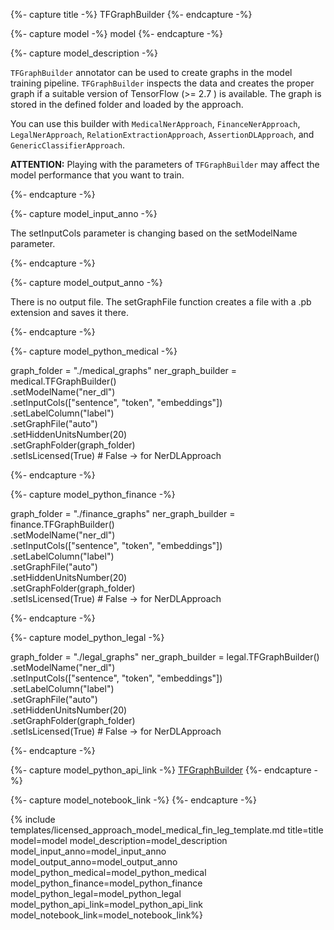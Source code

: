 {%- capture title -%}
TFGraphBuilder
{%- endcapture -%}

{%- capture model -%}
model
{%- endcapture -%}

{%- capture model_description -%}

`TFGraphBuilder` annotator can be used to create graphs in the model training pipeline. `TFGraphBuilder` inspects the data and creates the proper graph if a suitable version of TensorFlow (>= 2.7 ) is available. The graph is stored in the defined folder and loaded by the approach.

You can use this builder with `MedicalNerApproach`, `FinanceNerApproach`, `LegalNerApproach`, `RelationExtractionApproach`, `AssertionDLApproach`, and `GenericClassifierApproach`.

**ATTENTION:** Playing with the parameters of `TFGraphBuilder` may affect the model performance that you want to train.

{%- endcapture -%}

{%- capture model_input_anno -%}

The setInputCols parameter is changing based on the setModelName parameter.

{%- endcapture -%}

{%- capture model_output_anno -%}

There is no output file. The setGraphFile function creates a file with a .pb extension and saves it there.

{%- endcapture -%}

{%- capture model_python_medical -%}

graph_folder = "./medical_graphs"
ner_graph_builder = medical.TFGraphBuilder()\
    .setModelName("ner_dl")\
    .setInputCols(["sentence", "token", "embeddings"]) \
    .setLabelColumn("label")\
    .setGraphFile("auto")\
    .setHiddenUnitsNumber(20)\
    .setGraphFolder(graph_folder)\
    .setIsLicensed(True)  # False -> for NerDLApproach

{%- endcapture -%}

{%- capture model_python_finance -%}

graph_folder = "./finance_graphs"
ner_graph_builder = finance.TFGraphBuilder()\
    .setModelName("ner_dl")\
    .setInputCols(["sentence", "token", "embeddings"]) \
    .setLabelColumn("label")\
    .setGraphFile("auto")\
    .setHiddenUnitsNumber(20)\
    .setGraphFolder(graph_folder)\
    .setIsLicensed(True)  # False -> for NerDLApproach

{%- endcapture -%}

{%- capture model_python_legal -%}

graph_folder = "./legal_graphs"
ner_graph_builder = legal.TFGraphBuilder()\
    .setModelName("ner_dl")\
    .setInputCols(["sentence", "token", "embeddings"]) \
    .setLabelColumn("label")\
    .setGraphFile("auto")\
    .setHiddenUnitsNumber(20)\
    .setGraphFolder(graph_folder)\
    .setIsLicensed(True)  # False -> for NerDLApproach

{%- endcapture -%}

{%- capture model_python_api_link -%}
[TFGraphBuilder](https://nlp.johnsnowlabs.com/licensed/api/python/reference/autosummary/sparknlp_jsl/annotator/tf_graph_builder/index.html#sparknlp_jsl.annotator.tf_graph_builder.TFGraphBuilder)
{%- endcapture -%}

{%- capture model_notebook_link -%}
{%- endcapture -%}

{% include templates/licensed_approach_model_medical_fin_leg_template.md
title=title
model=model
model_description=model_description
model_input_anno=model_input_anno
model_output_anno=model_output_anno
model_python_medical=model_python_medical
model_python_finance=model_python_finance
model_python_legal=model_python_legal
model_python_api_link=model_python_api_link
model_notebook_link=model_notebook_link%}
